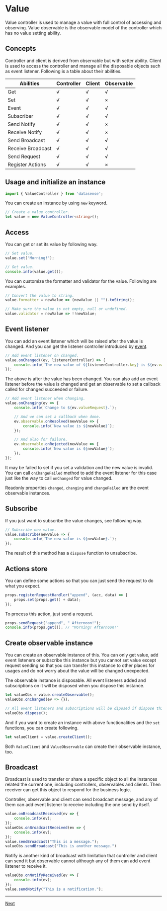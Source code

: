 # Value

Value controller is used to manage a value with full control of accessing and observing. Value observable is the observable model of the controller which has no value setting ability.

## Concepts

Controller and client is derived from observable but with setter ability. Client is used to access the controller and manage all the disposable objects such as event listener. Following is a table about their abilities.

| Abilities | Controller | Client | Observable |
| ---------------- | ---------- | ---------- | ---------- |
| Get | √ | √ | √ |
| Set | √ | √ | × |
| Event | √ | √ | √ |
| Subscriber | √ | √ | √ |
| Send Notify | √ | √ | × |
| Receive Notify | √ | √ | × |
| Send Broadcast | √ | √ | √ |
| Receive Broadcast | √ | √ | √ |
| Send Request | √ | √ | √ |
| Register Actions | √ | √ | × |

## Usage and initialize an instance

```typescript
import { ValueController } from 'datasense';
```

You can create an instance by using `new` keyword.

``` typescript
// Create a value controller.
let value = new ValueController<string>();
```

## Access

You can get or set its value by following way.

``` typescript
// Set value.
value.set("Morning!");

// Get value.
console.info(value.get());
```

You can customize the formatter and validator for the value. Following are examples.

```typescript
// Convert the value to string.
value.formatter = newValue => (newValue || "").toString();

// Make sure the value is not empty, null or undefined.
value.validator = newValue => !!newValue;
```

## Event listener

You can add an event listener which will be raised after the value is changed. And you can get the listener controller introduced by [event](./event.md).

```typescript
// Add event listener on changed.
value.onChanged((ev, listenerController) => {
    console.info(`The new value of ${listenerController.key} is ${ev.value} and old value is ${ev.oldValue}, it changes ${listenerController.count} times.`);
});
```

The above is after the value has been changed. You can also add an event listener before the value is changed and get an observable to set a callback called for changed succeeded or failure.

``` typescript
// Add event listener when changing.
value.onChanging(ev => {
    console.info(`Change to ${ev.valueRequest}.`);

    // And we can set a callback when done.
    ev.observable.onResolved(newValue => {
        console.info(`New value is ${newValue}`);
    });

    // And also for failure.
    ev.observable.onRejected(newValue => {
        console.info(`New value is ${newValue}`);
    });
});
```

It may be failed to set if you set a validation and the new value is invalid. You can call `onChangeFailed` method to add the event listener for this case just like the way to call `onChanged` for value changed.

Readonly properties `changed`, `changing` and `changeFailed` are the event observable instances.

## Subscribe

If you just want to subscribe the value changes, see following way.

``` typescript
// Subscribe new value.
value.subscribe(newValue => {
    console.info(`The new value is ${newValue}.`);
});
```

The result of this method has a `dispose` function to unsubscribe.

## Actions store

You can define some actions so that you can just send the request to do what you expect.

```typescript
props.registerRequestHandler("append", (acc, data) => {
    props.set(props.get() + data);
});
```

To process this action, just send a request.

```typescript
props.sendRequest("append", " Afternoon!");
console.info(props.get()); // "Morning! Afternoon!"
```

## Create observable instance

You can create an observable instance of this. You can only get value, add event listeners or subscribe this instance but you cannot set value except request sending so that you can transfer this instance to other places for usages and do not worry about the value will be changed unexpected.

The observable instance is disposable. All event listeners added and subscriptions on it will be disposed when you dispose this instance.

```typescript
let valueObs = value.createObservable();
valueObs.onChanged(ev => {});

// All event listeners and subscriptions will be diposed if dispose this instance.
valueObs.dispose();
```

And if you want to create an instance with above functionalities and the `set` functions, you can create following.

```typescript
let valueClient = value.createClient();
```

Both `ValueClient` and `ValueObservable` can create their observable instance, too.

## Broadcast

Broadcast is used to transfer or share a specific object to all the instances related the current one, including controllers, observables and clients. Then receiver can get this object to respond for the business logic.

Controller, observable and client can send broadcast message, and any of them can add event listener to receive including the one send by itself.

```typescript
value.onBroadcastReceived(ev => {
    console.info(ev);
});
valueObs.onBroadcastReceived(ev => {
    console.info(ev);
});
value.sendBroadcast("This is a message.");
valueObs.sendBroadcast("This is another message.")
```

Notify is another kind of broadcast with limitation that controller and client can send it but observable cannot although any of them can add event listener to receive it.

```typescript
valueObs.onNotifyReceived(ev => {
    console.info(ev);
});
value.sendNotify("This is a notification.");
```

---

[Next](./props.md)